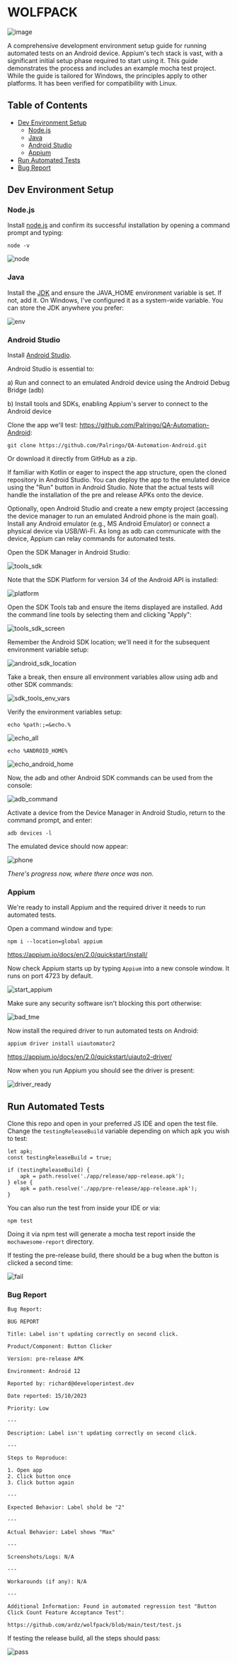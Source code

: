 
# WOLFPACK

![image](https://github.com/ardz/wolfpack/assets/6310248/9b3e3414-a839-4ce8-8149-ace4ed7522b5)

A comprehensive development environment setup guide for running automated tests on an Android device. Appium's tech stack is vast, with a significant initial setup phase required to start using it. This guide demonstrates the process and includes an example mocha test project. While the guide is tailored for Windows, the principles apply to other platforms. It has been verified for compatibility with Linux.

## Table of Contents

- [Dev Environment Setup](#dev-environment-setup)
  - [Node.js](#nodejs)
  - [Java](#java)
  - [Android Studio](#android-studio)
  - [Appium](#appium)
- [Run Automated Tests](#run-automated-tests)
- [Bug Report](#bug-report)

## Dev Environment Setup

### Node.js

Install [node.js](https://nodejs.org/en) and confirm its successful installation by opening a command prompt and typing:

```
node -v
```

![node](https://github.com/ardz/wolfpack/assets/6310248/eb781a24-718d-466c-af69-e376e0dc01f1)

### Java

Install the [JDK](https://www.oracle.com/uk/java/technologies/downloads/) and ensure the JAVA_HOME environment variable is set. If not, add it. On Windows, I've configured it as a system-wide variable. You can store the JDK anywhere you prefer:

![env](https://github.com/ardz/wolfpack/assets/6310248/e773e4d9-9271-4f3f-a2d3-953f4d426993)

### Android Studio

Install [Android Studio](https://developer.android.com/studio/install).

Android Studio is essential to:

a) Run and connect to an emulated Android device using the Android Debug Bridge (adb)

b) Install tools and SDKs, enabling Appium's server to connect to the Android device

Clone the app we'll test: https://github.com/Palringo/QA-Automation-Android:

```
git clone https://github.com/Palringo/QA-Automation-Android.git
```

Or download it directly from GitHub as a zip.

If familiar with Kotlin or eager to inspect the app structure, open the cloned repository in Android Studio. You can deploy the app to the emulated device using the "Run" button in Android Studio. Note that the actual tests will handle the installation of the pre and release APKs onto the device.

Optionally, open Android Studio and create a new empty project (accessing the device manager to run an emulated Android phone is the main goal). Install any Android emulator (e.g., MS Android Emulator) or connect a physical device via USB/Wi-Fi. As long as adb can communicate with the device, Appium can relay commands for automated tests.

Open the SDK Manager in Android Studio:

![tools_sdk](https://github.com/ardz/wolfpack/assets/6310248/454e3dcd-9e05-4ab0-8504-504d2422170c)

Note that the SDK Platform for version 34 of the Android API is installed:

![platform](https://github.com/ardz/wolfpack/assets/6310248/1d45abe3-1667-4a24-82bc-ddcaa562d079)

Open the SDK Tools tab and ensure the items displayed are installed. Add the command line tools by selecting them and clicking "Apply":

![tools_sdk_screen](https://github.com/ardz/wolfpack/assets/6310248/2dfc9694-f02d-4f3a-a406-ead2fd4e97a7)

Remember the Android SDK location; we'll need it for the subsequent environment variable setup:

![android_sdk_location](https://github.com/ardz/wolfpack/assets/6310248/f000b666-4de1-47e7-b95e-7b4217561e92)

Take a break, then ensure all environment variables allow using adb and other SDK commands:

![sdk_tools_env_vars](https://github.com/ardz/wolfpack/assets/6310248/a4fc2215-4fcc-4ace-8618-0aa8b90a884f)

Verify the environment variables setup:

```
echo %path:;=&echo.%
```

![echo_all](https://github.com/ardz/wolfpack/assets/6310248/7a389b5c-a5df-4078-a6b7-c142b52aab65)

```
echo %ANDROID_HOME%
```

![echo_android_home](https://github.com/ardz/wolfpack/assets/6310248/86b5003f-b75b-4638-b89c-e2707426fdf0)

Now, the adb and other Android SDK commands can be used from the console:

![adb_command](https://github.com/ardz/wolfpack/assets/6310248/a2612a91-8a5d-427e-a7ea-ecade2f477f2)

Activate a device from the Device Manager in Android Studio, return to the command prompt, and enter:

```
adb devices -l
```

The emulated device should now appear:

![phone](https://github.com/ardz/wolfpack/assets/6310248/b2b95ce6-6c7f-493e-bbc7-8f163856ed4d)

*There's progress now, where there once was non.*

### Appium

We're ready to install Appium and the required driver it needs to run automated tests.

Open a command window and type:

````
npm i --location=global appium
````

https://appium.io/docs/en/2.0/quickstart/install/

Now check Appium starts up by typing `Appium` into a new console window. It runs on port 4723 by default.

![start_appium](https://github.com/ardz/wolfpack/assets/6310248/3bac6c89-065f-4118-a30d-e5fd13f5985b)

Make sure any security software isn't blocking this port otherwise:

![bad_tme](https://github.com/ardz/wolfpack/assets/6310248/2a93a232-b155-4102-bb21-6970ee776cf6)

Now install the required driver to run automated tests on Android:

```
appium driver install uiautomator2
```

https://appium.io/docs/en/2.0/quickstart/uiauto2-driver/

Now when you run Appium you should see the driver is present:

![driver_ready](https://github.com/ardz/wolfpack/assets/6310248/ea2ad673-bbd9-4926-87eb-6ec72ac179b5)

## Run Automated Tests

Clone this repo and open in your preferred JS IDE and open the test file. Change the `testingReleaseBuild` variable depending on which apk you wish to test:

```
let apk;  
const testingReleaseBuild = true;  
  
if (testingReleaseBuild) {  
    apk = path.resolve('./app/release/app-release.apk');  
} else {  
    apk = path.resolve('./app/pre-release/app-release.apk');  
}
```

You can also run the test from inside your IDE or via:

```
npm test
```

Doing it via npm test will generate a mocha test report inside the `mochawesome-report` directory.

If testing the pre-release build, there should be a bug when the button is clicked a second time:

![fail](https://github.com/ardz/wolfpack/assets/6310248/6eeeb910-1b78-4b96-bd0e-7b0808e8357a)

### Bug Report

```
Bug Report:

BUG REPORT

Title: Label isn't updating correctly on second click.

Product/Component: Button Clicker

Version: pre-release APK

Environment: Android 12

Reported by: richard@developerintest.dev

Date reported: 15/10/2023

Priority: Low

---

Description: Label isn't updating correctly on second click.

---

Steps to Reproduce:

1. Open app
2. Click button once
3. Click button again

---

Expected Behavior: Label shold be "2"

---

Actual Behavior: Label shows "Max"

---

Screenshots/Logs: N/A

---

Workarounds (if any): N/A

---

Additional Information: Found in automated regression test "Button Click Count Feature Acceptance Test":

https://github.com/ardz/wolfpack/blob/main/test/test.js

```

If testing the release build, all the steps should pass:

![pass](https://github.com/ardz/wolfpack/assets/6310248/139ef092-9988-4a8e-8ba2-02af2919fa85)
